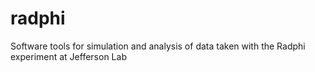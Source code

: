 # radphi
Software tools for simulation and analysis of data taken with the Radphi experiment at Jefferson Lab
